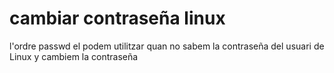 # cambiar contraseña linux

l'ordre passwd el podem utilitzar quan no sabem la contraseña del usuari de Linux y cambiem la contraseña
